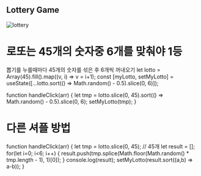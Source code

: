 ## Lottery Game
![lottery](https://github.com/Nulljy/react/assets/74478749/ebf77506-b7b5-45c3-82ba-de38fa430a56)

#  로또는 45개의 숫자중 6개를 맞춰야 1등 
 뽑기를 누를때마다 45개의 숫자를 섞은 후 6개씩 꺼내오기
  let lotto = Array(45).fill().map((v, i) => v = i+1);
  const [myLotto, setMyLotto] = useState([...lotto.sort(() => Math.random() - 0.5).slice(0, 6)]);

  function handleClick(arr) {
    let tmp = lotto.slice(0, 45).sort(() => Math.random() - 0.5).slice(0, 6);
    setMyLotto(tmp);
  }
  
# 다른 셔플 방법 
  function handleClick(arr) {
    let tmp = lotto.slice(0, 45); // 45개
    let result = [];
    for(let i=0; i<6; i++) {
      result.push(tmp.splice(Math.floor(Math.random() * tmp.length - 1), 1)[0]);
    }
    console.log(result);
    setMyLotto(result.sort((a,b) => a-b));
  }
